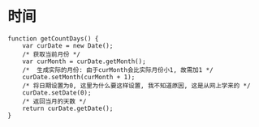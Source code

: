 # 时间

    function getCountDays() {
        var curDate = new Date();
        /* 获取当前月份 */
        var curMonth = curDate.getMonth();
        /*  生成实际的月份: 由于curMonth会比实际月份小1, 故需加1 */
        curDate.setMonth(curMonth + 1);
        /* 将日期设置为0, 这里为什么要这样设置, 我不知道原因, 这是从网上学来的 */
        curDate.setDate(0);
        /* 返回当月的天数 */
        return curDate.getDate();
    }